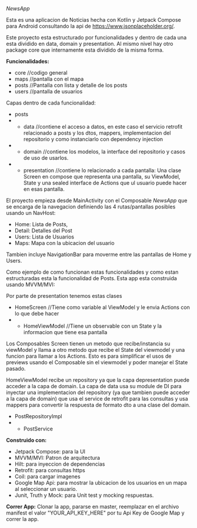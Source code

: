 *NewsApp*

Esta es una aplicacion de Noticias hecha con Kotlin y Jetpack Compose para Android consultando la api de https://www.jsonplaceholder.org/.

Este proyecto esta estructurado por funcionalidades y dentro de cada una esta dividido en data, domain y presentation. Al mismo nivel hay otro package core que internamente esta dividido de la misma forma.

**Funcionalidades:**

- core //codigo general
- maps //pantalla con el mapa
- posts //Pantalla con lista y detalle de los posts
- users //pantalla de usuarios

Capas dentro de cada funcionalidad:
- posts
- - data //contiene el acceso a datos, en este caso el servicio retrofit relacionado a posts y los dtos, mappers, implementacion del repositorio y como instanciarlo con dependency injection 
- - domain //contiene los modelos, la interface del repositorio y casos de uso de usarlos.
- - presentation //contiene lo relacionado a cada pantalla: Una clase Screen en compose que representa una pantalla, su ViewModel, State y una sealed interface de Actions que ul usuario puede hacer en esas pantalla.

El proyecto empieza desde MainActivity con el Composable *NewsApp* que se encarga de la navegacion definiendo las 4 rutas/pantallas posibles usando un NavHost:
- Home: Lista de Posts,
- Detail: Detalles del Post
- Users: Lista de Usuarios
- Maps: Mapa con la ubicacion del usuario

Tambien incluye NavigationBar para moverme entre las pantallas de Home y Users.

Como ejemplo de como funcionan estas funcionalidades y como estan estructuradas esta la funcionalidad de Posts. Esta app esta construida usando MVVM/MVI:

Por parte de presentation tenemos estas clases
- HomeScreen //Tiene como variable al ViewModel y le envia Actions con lo que debe hacer
- - HomeViewModel //Tiene un observable con un State y la informacion que tiene esa pantalla
   
Los Composables Screen tienen un metodo que recibe/instancia su viewModel y llama a otro metodo que recibe el State del viewmodel y una funcion para llamar a los Actions. Esto es para simplificar el usos de previews usando el Composable sin el viewmodel y poder manejar el State pasado. 

HomeViewModel recibe un repository ya que la capa depresentation puede acceder a la capa de domain.
La capa de data usa su module de DI para inyectar una implementacion del repository (ya que tambien puede acceder a la capa de domain) que usa el service de retrofit para las consultas y usa mappers para convertir la respuesta de formato dto a una clase del domain.

- PostRepositoryImpl
- - PostService

**Construido con:**
- Jetpack Compose: para la UI
- MVVM/MVI: Patron de arquitectura
- Hilt: para inyeccion de dependencias
- Retrofit: para consultas https
- Coil: para cargar imagenes
- Google Map Api: para mostrar la ubicacion de los usuarios en un mapa al seleccionar un usuario.
- Junit, Truth y Mock: para Unit test y mocking respuestas.

**Correr App:**
Clonar la app, pararse en master, reemplazar en el archivo manifest el valor "YOUR_API_KEY_HERE" por tu Api Key de Google Map y correr la app.




